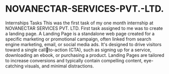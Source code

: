 # NOVANECTAR-SERVICES-PVT.-LTD.
Internships Tasks
This was the first task of my one month internship at NOVANECTAR SERVICES PVT. LTD. First task assigned to me was to create a landing page. A Landing Page is a standalone web page
created for a specific marketing or promotional campaign, often linked from search engine
marketing, email, or social media ads. It's designed to drive visitors toward a single callto-action (CTA), such as signing up for a service, downloading an ebook, or purchasing a product. Landing Pages are tailored to increase conversions and typically contain compelling content, eye-catching visuals, and minimal distractions.

